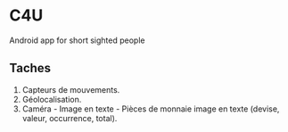 # C4U
Android app for short sighted people

## Taches
1.  Capteurs de mouvements.
2.  Géolocalisation.
3.  Caméra - Image en texte - Pièces de monnaie image en texte (devise, valeur, occurrence, total).
